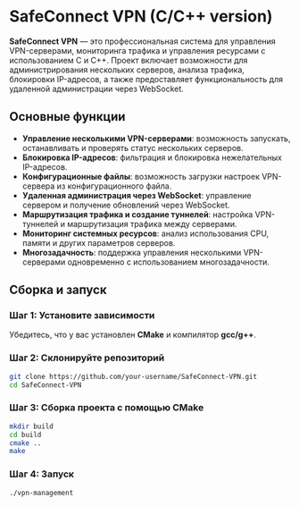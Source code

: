 # SafeConnect VPN (C/C++ version)

**SafeConnect VPN** — это профессиональная система для управления VPN-серверами, мониторинга трафика и управления ресурсами с использованием C и C++. Проект включает возможности для администрирования нескольких серверов, анализа трафика, блокировки IP-адресов, а также предоставляет функциональность для удаленной администрации через WebSocket.

## Основные функции

- **Управление несколькими VPN-серверами**: возможность запускать, останавливать и проверять статус нескольких серверов.
- **Блокировка IP-адресов**: фильтрация и блокировка нежелательных IP-адресов.
- **Конфигурационные файлы**: возможность загрузки настроек VPN-сервера из конфигурационного файла.
- **Удаленная администрация через WebSocket**: управление сервером и получение обновлений через WebSocket.
- **Маршрутизация трафика и создание туннелей**: настройка VPN-туннелей и маршрутизация трафика между серверами.
- **Мониторинг системных ресурсов**: анализ использования CPU, памяти и других параметров серверов.
- **Многозадачность**: поддержка управления несколькими VPN-серверами одновременно с использованием многозадачности.

## Сборка и запуск

### Шаг 1: Установите зависимости

Убедитесь, что у вас установлен **CMake** и компилятор **gcc/g++**.

### Шаг 2: Склонируйте репозиторий

```bash
git clone https://github.com/your-username/SafeConnect-VPN.git
cd SafeConnect-VPN
```

### Шаг 3: Сборка проекта с помощью CMake

```bash
mkdir build
cd build
cmake ..
make
```

### Шаг 4: Запуск
```bash
./vpn-management

```


